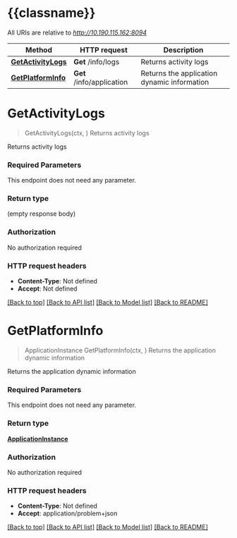# {{classname}}

All URIs are relative to *http://10.190.115.162:8094*

Method | HTTP request | Description
------------- | ------------- | -------------
[**GetActivityLogs**](FrontendApi.md#GetActivityLogs) | **Get** /info/logs | Returns activity logs
[**GetPlatformInfo**](FrontendApi.md#GetPlatformInfo) | **Get** /info/application | Returns the application dynamic information

# **GetActivityLogs**
> GetActivityLogs(ctx, )
Returns activity logs

Returns activity logs

### Required Parameters
This endpoint does not need any parameter.

### Return type

 (empty response body)

### Authorization

No authorization required

### HTTP request headers

 - **Content-Type**: Not defined
 - **Accept**: Not defined

[[Back to top]](#) [[Back to API list]](../README.md#documentation-for-api-endpoints) [[Back to Model list]](../README.md#documentation-for-models) [[Back to README]](../README.md)

# **GetPlatformInfo**
> ApplicationInstance GetPlatformInfo(ctx, )
Returns the application dynamic information

Returns the application dynamic information

### Required Parameters
This endpoint does not need any parameter.

### Return type

[**ApplicationInstance**](ApplicationInstance.md)

### Authorization

No authorization required

### HTTP request headers

 - **Content-Type**: Not defined
 - **Accept**: application/problem+json

[[Back to top]](#) [[Back to API list]](../README.md#documentation-for-api-endpoints) [[Back to Model list]](../README.md#documentation-for-models) [[Back to README]](../README.md)

